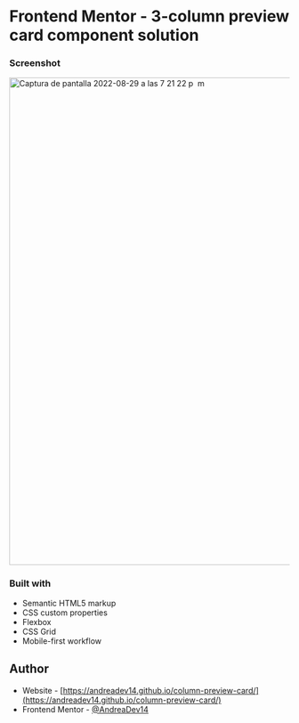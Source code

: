 # Frontend Mentor - 3-column preview card component solution



### Screenshot
<img width="876" alt="Captura de pantalla 2022-08-29 a las 7 21 22 p  m" src="https://user-images.githubusercontent.com/108431169/187309551-429f9306-3f5f-4719-8201-31f1ffe189cb.png">


### Built with

- Semantic HTML5 markup
- CSS custom properties
- Flexbox
- CSS Grid
- Mobile-first workflow


## Author

- Website - [https://andreadev14.github.io/column-preview-card/](https://andreadev14.github.io/column-preview-card/)
- Frontend Mentor - [@AndreaDev14](https://www.frontendmentor.io/profile/AndreaDev14)
